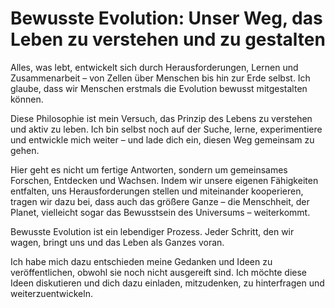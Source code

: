 # Bewusste Evolution: Unser Weg, das Leben zu verstehen und zu gestalten

Alles, was lebt, entwickelt sich durch Herausforderungen, Lernen und Zusammenarbeit – von Zellen über Menschen bis hin zur Erde selbst. Ich glaube, dass wir Menschen erstmals die Evolution bewusst mitgestalten können.

Diese Philosophie ist mein Versuch, das Prinzip des Lebens zu verstehen und aktiv zu leben. Ich bin selbst noch auf der Suche, lerne, experimentiere und entwickle mich weiter – und lade dich ein, diesen Weg gemeinsam zu gehen.

Hier geht es nicht um fertige Antworten, sondern um gemeinsames Forschen, Entdecken und Wachsen. Indem wir unsere eigenen Fähigkeiten entfalten, uns Herausforderungen stellen und miteinander kooperieren, tragen wir dazu bei, dass auch das größere Ganze – die Menschheit, der Planet, vielleicht sogar das Bewusstsein des Universums – weiterkommt.

Bewusste Evolution ist ein lebendiger Prozess. Jeder Schritt, den wir wagen, bringt uns und das Leben als Ganzes voran.

Ich habe mich dazu entschieden meine Gedanken und Ideen zu veröffentlichen, obwohl sie noch nicht ausgereift sind. Ich möchte diese Ideen diskutieren und dich dazu einladen, mitzudenken, zu hinterfragen und weiterzuentwickeln.
